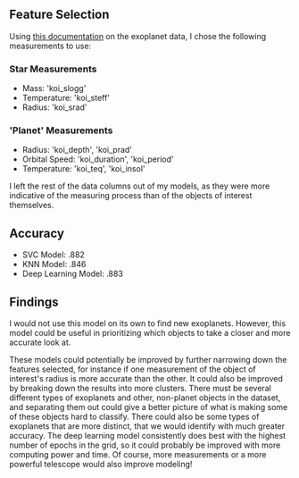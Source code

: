## Feature Selection

Using [this documentation](https://exoplanetarchive.ipac.caltech.edu/docs/API_kepcandidate_columns.html) on the exoplanet data, I chose the following measurements to use:

### Star Measurements

* Mass: 'koi_slogg'
* Temperature: 'koi_steff'
* Radius: 'koi_srad'

### 'Planet' Measurements

* Radius: 'koi_depth', 'koi_prad'
* Orbital Speed: 'koi_duration', 'koi_period'
* Temperature: 'koi_teq', 'koi_insol'

I left the rest of the data columns out of my models, as they were more indicative of the measuring process than of the objects of interest themselves.

## Accuracy

* SVC Model: .882
* KNN Model: .846
* Deep Learning Model: .883

## Findings

I would not use this model on its own to find new exoplanets. However, this model could be useful in prioritizing which objects to take a closer and more accurate look at. 

These models could potentially be improved by further narrowing down the features selected, for instance if one measurement of the object of interest's radius is more accurate than the other. It could also be improved by breaking down the results into more clusters. There must be several different types of exoplanets and other, non-planet objects in the dataset, and separating them out could give a better picture of what is making some of these objects hard to classify. There could also be some types of exoplanets that are more distinct, that we would identify with much greater accuracy. The deep learning model consistently does best with the highest number of epochs in the grid, so it could probably be improved with more computing power and time. Of course, more measurements or a more powerful telescope would also improve modeling!

